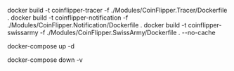 
docker build -t coinflipper-tracer -f ./Modules/CoinFlipper.Tracer/Dockerfile .
docker build -t coinflipper-notification -f ./Modules/CoinFlipper.Notification/Dockerfile .
docker build -t coinflipper-swissarmy -f ./Modules/CoinFlipper.SwissArmy/Dockerfile .
                --no-cache


docker-compose up 
                    -d

docker-compose down 
                    -v   